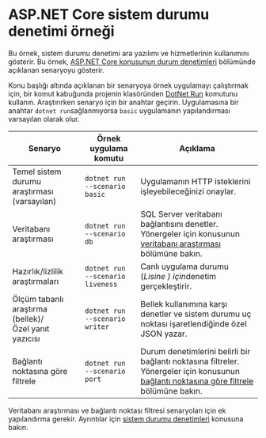 # <a name="aspnet-core-health-check-sample"></a>ASP.NET Core sistem durumu denetimi örneği

Bu örnek, sistem durumu denetimi ara yazılımı ve hizmetlerinin kullanımını gösterir. Bu örnek, [ASP.NET Core konusunun durum denetimleri](https://docs.microsoft.com/aspnet/core/host-and-deploy/health-checks) bölümünde açıklanan senaryoyu gösterir.

Konu başlığı altında açıklanan bir senaryoya örnek uygulamayı çalıştırmak için, bir komut kabuğunda projenin klasöründen [DotNet Run](https://docs.microsoft.com/dotnet/core/tools/dotnet-run) komutunu kullanın. Araştırırken senaryo için bir anahtar geçirin. Uygulamasına bir anahtar `dotnet run`sağlanmıyorsa `basic` uygulamanın yapılandırması varsayılan olarak olur.

| Senaryo                                               | Örnek uygulama komutu               | Açıklama |
| ------------------------------------------------------ | -------------------------------- | ----------- |
| Temel sistem durumu araştırması (varsayılan)                           | `dotnet run --scenario basic`    | Uygulamanın HTTP isteklerini işleyebileceğinizi onaylar. |
| Veritabanı araştırması                                         | `dotnet run --scenario db`       | SQL Server veritabanı bağlantısını denetler. Yönergeler için konusunun [veritabanı araştırması](https://docs.microsoft.com/aspnet/core/host-and-deploy/health-checks#database-probe) bölümüne bakın. |
| Hazırlık/lizlilik araştırmaları                              | `dotnet run --scenario liveness` | Canlı uygulama durumu (*Lisine* *) için*denetim gerçekleştirir. |
| Ölçüm tabanlı araştırma (bellek)/<br>Özel yanıt yazıcısı | `dotnet run --scenario writer`   | Bellek kullanımına karşı denetler ve sistem durumu uç noktası işaretlendiğinde özel JSON yazar. |
| Bağlantı noktasına göre filtrele                                         | `dotnet run --scenario port`     | Durum denetimlerini belirli bir bağlantı noktasına filtreler. Yönergeler için konusunun [bağlantı noktasına göre filtrele](https://docs.microsoft.com/aspnet/core/host-and-deploy/health-checks#filter-by-port) bölümüne bakın. |

Veritabanı araştırması ve bağlantı noktası filtresi senaryoları için ek yapılandırma gerekir. Ayrıntılar için [sistem durumu denetimleri](https://docs.microsoft.com/aspnet/core/host-and-deploy/health-checks) konusuna bakın.

